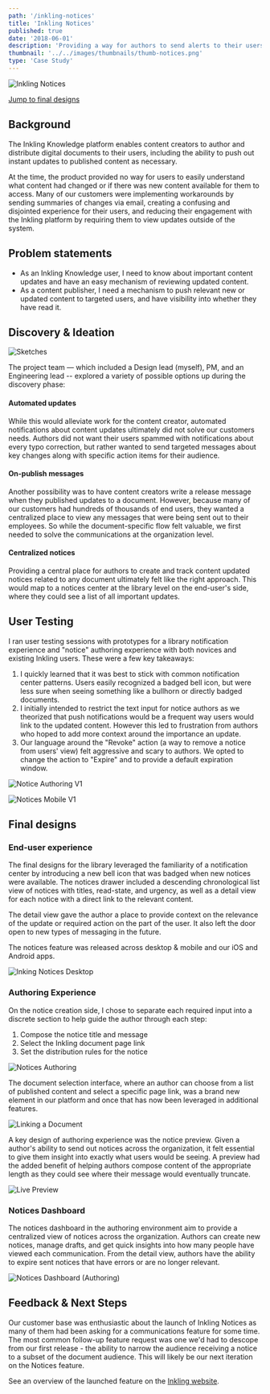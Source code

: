 ```yaml
---
path: '/inkling-notices'
title: 'Inkling Notices'
published: true
date: '2018-06-01'
description: 'Providing a way for authors to send alerts to their users about important content updates.'
thumbnail: '../../images/thumbnails/thumb-notices.png'
type: 'Case Study'
---
```


<!-- <section class="project-nav">

  - [Overview](#overview)
  - [Problem Statement](#problem-statement)
  - [Discovery & Ideation](#discovery--ideation)
  - [User Testing](#user-testing)
  - [Final designs](#final-designs)
  - [Feedback & Next Steps](#feedback--next-steps)

</section> -->

<div class="hero-image">

![Inkling Notices](../../images/thumbnails/thumb-notices.png "Inkling Notices")

</div>

<p class="text-center"><a href="#final-p3" class="btn-jump">Jump to final designs</a></p>

## Background

The Inkling Knowledge platform enables content creators to author and distribute digital documents to their users, including the ability to push out instant updates to published content as necessary.

At the time, the product provided no way for users to easily understand what content had changed or if there was new content available for them to access. Many of our customers were implementing workarounds by sending summaries of changes via email, creating a confusing and disjointed experience for their users, and reducing their engagement with the Inkling platform by requiring them to view updates outside of the system. 

## Problem statements

- As an Inkling Knowledge user, I need to know about important content updates and have an easy mechanism of reviewing updated content.
- As a content publisher, I need a mechanism to push relevant new or updated content to targeted users, and have visibility into whether they have read it.


## Discovery & Ideation

<div class="image-wrapper border-thick one-half right">

![Sketches](../../images/notices/notices-crazy8.jpg "Sketches")

</div>


The project team — which included a Design lead (myself), PM, and an Engineering lead -- explored a variety of possible options up during the discovery phase:

#### Automated updates
While this would alleviate work for the content creator, automated notifications about content updates ultimately did not solve our customers needs. Authors did not want their users spammed with notifications about every typo correction, but rather wanted to send targeted messages about key changes along with specific action items for their audience. 

#### On-publish messages
Another possibility was to have content creators write a release message when they published updates to a document. However, because many of our customers had hundreds of thousands of end users, they wanted a centralized place to view any messages that were being sent out to their employees. So while the document-specific flow felt valuable, we first needed to solve the communications at the organization level.

#### Centralized notices
Providing a central place for authors to create and track content updated notices related to any document ultimately felt like the right approach. This would map to a notices center at the library level on the end-user's side, where they could see a list of all important updates.


## User Testing

I ran user testing sessions with prototypes for a library notification experience and "notice" authoring experience with both novices and existing Inkling users. These were a few key takeaways: 

1. I quickly learned that it was best to stick with common notification center patterns. Users easily recognized a badged bell icon, but were less sure when seeing something like a bullhorn or directly badged documents. 
2. I initially intended to restrict the text input for notice authors as we theorized that push notifications would be a frequent way users would link to the updated content. However this led to frustration from authors who hoped to add more context around the importance an update.
3. Our language around the "Revoke" action (a way to remove a notice from users' view) felt aggressive and scary to authors. We opted to change the action to "Expire" and to provide a default expiration window.

<div class="image-wrapper max-600 border-thin">

![Notice Authoring V1](../../images/notices/notice-authoring-v1.png "Notice Authoring V1")

</div>
<div class="image-wrapper max-600">

![Notices Mobile V1](../../images/notices/mobile-notices-v1.png "Notices Mobile V1")

</div>


<h2 id="final-p3">Final designs</h2>

### End-user experience

The final designs for the library leveraged the familiarity of a notification center by introducing a new bell icon that was badged when new notices were available. The notices drawer included a descending chronological list view of notices with titles, read-state, and urgency, as well as a detail view for each notice with a direct link to the relevant content. 

The detail view gave the author a place to provide context on the relevance of the update or required action on the part of the user. It also left the door open to new types of messaging in the future.

The notices feature was released across desktop & mobile and our iOS and Android apps.

<div class="image-wrapper border-thin max-600">

![Inking Notices Desktop](../../images/notices/inkling-notices-reader.png "Inking Notices Desktop")

</div>

<!-- ![Notices Mobile](../../images/notices/mobile-notices.png) -->

### Authoring Experience

On the notice creation side, I chose to separate each required input into a discrete section to help guide the author through each step:

1. Compose the notice title and message
2. Select the Inkling document page link
3. Set the distribution rules for the notice

<div class="image-wrapper max-600 border-thin">

![Notices Authoring](../../images/notices/author-title-message.png "Notices Authoring")

</div>

The document selection interface, where an author can choose from a list of published content and select a specific page link, was a brand new element in our platform and once that has now been leveraged in additional features. 

<div class="image-wrapper max-600 border-thin">

![Linking a Document](../../images/notices/document-select.png "Linking a Document")

</div>

A key design of authoring experience was the notice preview. Given a author's ability to send out notices across the organization, it felt essential to give them insight into exactly what users would be seeing. A preview had the added benefit of helping authors compose content of the appropriate length as they could see where their message would eventually truncate.

<div class="image-wrapper max-600 border-thin">

![Live Preview](../../images/notices/notice-authoring.gif "Live Preview")

</div>


### Notices Dashboard

The notices dashboard in the authoring environment aim to provide a centralized view of notices across the organization. Authors can create new notices, manage drafts, and get quick insights into how many people have viewed each communication. From the detail view, authors have the ability to expire sent notices that have errors or are no longer relevant.

<div class="image-wrapper max-600 border-thin">

![Notices Dashboard (Authoring)](../../images/notices/dashboard.png "Notices Dashboard (Authoring)")

</div>


## Feedback & Next Steps

Our customer base was enthusiastic about the launch of Inkling Notices as many of them had been asking for a communications feature for some time. The most common follow-up feature request was one we'd had to descope from our first release - the ability to narrow the audience receiving a notice to a subset of the document audience. This will likely be our next iteration on the Notices feature. 

See an overview of the launched feature on the <a href="https://www.inkling.com/notices/" target="_blank" alt="Inkling Notices">Inkling website</a>.


